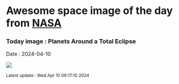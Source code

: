 
# Awesome space image of the day from [NASA](https://api.nasa.gov/)

### Today image : Planets Around a Total Eclipse
Date : 2024-04-10

![](https://apod.nasa.gov/apod/image/2404/EclipsePlanets_Vetter_960.jpg)

<small>Latest update : Wed Apr 10 06:17:10 2024</small>
        